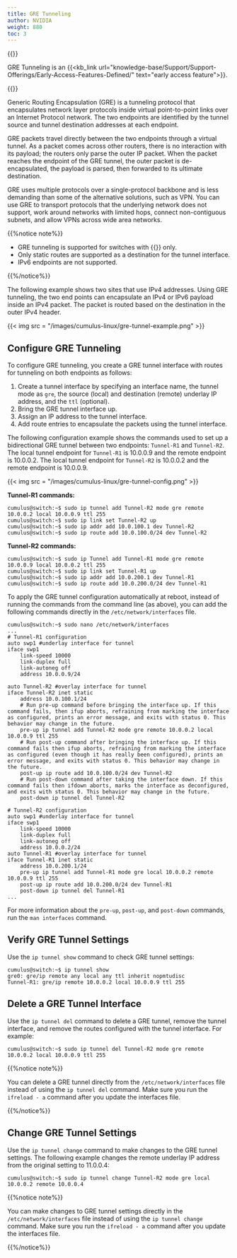 ```yaml
---
title: GRE Tunneling
author: NVIDIA
weight: 880
toc: 3
---
```


{{<notice warning>}}

GRE Tunneling is an {{<kb_link url="knowledge-base/Support/Support-Offerings/Early-Access-Features-Defined/" text="early access feature">}}.

{{</notice>}}

Generic Routing Encapsulation (GRE) is a tunneling protocol that encapsulates network layer protocols inside virtual point-to-point links over an Internet Protocol network. The two endpoints are identified by the tunnel source and tunnel destination addresses at each endpoint.

GRE packets travel directly between the two endpoints through a virtual tunnel. As a packet comes across other routers, there is no interaction with its payload; the routers only parse the outer IP packet. When the packet reaches the endpoint of the GRE tunnel, the outer packet is de-encapsulated, the payload is parsed, then forwarded to its ultimate destination.

GRE uses multiple protocols over a single-protocol backbone and is less demanding than some of the alternative solutions, such as VPN. You can use GRE to transport protocols that the underlying network does not support, work around networks with limited hops, connect non-contiguous subnets, and allow VPNs across wide area networks.

{{%notice note%}}

- GRE tunneling is supported for switches with {{<exlink url="https://cumulusnetworks.com/products/hardware-compatibility-list/?asic%5B0%5D=Mellanox%20Spectrum&asic%5B1%5D=Mellanox%20Spectrum_A1" text="Spectrum ASICs">}} only.
- Only static routes are supported as a destination for the tunnel interface.
- IPv6 endpoints are not supported.

{{%/notice%}}

The following example shows two sites that use IPv4 addresses. Using GRE tunneling, the two end points can encapsulate an IPv4 or IPv6 payload inside an IPv4 packet. The packet is routed based on the destination in the outer IPv4 header.

{{< img src = "/images/cumulus-linux/gre-tunnel-example.png" >}}

## Configure GRE Tunneling

To configure GRE tunneling, you create a GRE tunnel interface with routes for tunneling on both endpoints as follows:

1. Create a tunnel interface by specifying an interface name, the tunnel mode as `gre`, the source (local) and destination (remote) underlay IP address, and the `ttl` (optional).
2. Bring the GRE tunnel interface up.
3. Assign an IP address to the tunnel interface.
4. Add route entries to encapsulate the packets using the tunnel interface.

The following configuration example shows the commands used to set up a bidirectional GRE tunnel between two endpoints: `Tunnel-R1` and `Tunnel-R2`. The local tunnel endpoint for `Tunnel-R1` is 10.0.0.9 and the remote endpoint is 10.0.0.2. The local tunnel endpoint for `Tunnel-R2` is 10.0.0.2 and the remote endpoint is 10.0.0.9.

{{< img src = "/images/cumulus-linux/gre-tunnel-config.png" >}}

**Tunnel-R1 commands:**

```
cumulus@switch:~$ sudo ip tunnel add Tunnel-R2 mode gre remote 10.0.0.2 local 10.0.0.9 ttl 255
cumulus@switch:~$ sudo ip link set Tunnel-R2 up
cumulus@switch:~$ sudo ip addr add 10.0.100.1 dev Tunnel-R2
cumulus@switch:~$ sudo ip route add 10.0.100.0/24 dev Tunnel-R2
```

**Tunnel-R2 commands:**

```
cumulus@switch:~$ sudo ip Tunnel add Tunnel-R1 mode gre remote 10.0.0.9 local 10.0.0.2 ttl 255
cumulus@switch:~$ sudo ip link set Tunnel-R1 up
cumulus@switch:~$ sudo ip addr add 10.0.200.1 dev Tunnel-R1
cumulus@switch:~$ sudo ip route add 10.0.200.0/24 dev Tunnel-R1
```

To apply the GRE tunnel configuration automatically at reboot, instead of running the commands from the command line (as above), you can add the following commands directly in the `/etc/network/interfaces` file.

```
cumulus@switch:~$ sudo nano /etc/network/interfaces
...
# Tunnel-R1 configuration 
auto swp1 #underlay interface for tunnel
iface swp1
    link-speed 10000
    link-duplex full
    link-autoneg off
    address 10.0.0.9/24

auto Tunnel-R2 #overlay interface for tunnel
iface Tunnel-R2 inet static
    address 10.0.100.1/24
    # Run pre-up command before bringing the interface up. If this command fails, then ifup aborts, refraining from marking the interface as configured, prints an error message, and exits with status 0. This behavior may change in the future.
    pre-up ip tunnel add Tunnel-R2 mode gre remote 10.0.0.2 local   10.0.0.9 ttl 255
    # Run post-up command after bringing the interface up. If this command fails then ifup aborts, refraining from marking the interface as configured (even though it has really been configured), prints an error message, and exits with status 0. This behavior may change in the future.
    post-up ip route add 10.0.100.0/24 dev Tunnel-R2
    # Run post-down command after taking the interface down. If this command fails then ifdown aborts, marks the interface as deconfigured, and exits with status 0. This behavior may change in the future.
    post-down ip tunnel del Tunnel-R2

# Tunnel-R2 configuration
auto swp1 #underlay interface for tunnel
iface swp1
    link-speed 10000
    link-duplex full
    link-autoneg off
    address 10.0.0.2/24
auto Tunnel-R1 #overlay interface for tunnel
iface Tunnel-R1 inet static
    address 10.0.200.1/24
    pre-up ip tunnel add Tunnel-R1 mode gre local 10.0.0.2 remote 10.0.0.9 ttl 255
    post-up ip route add 10.0.200.0/24 dev Tunnel-R1
    post-down ip tunnel del Tunnel-R1
...
```

For more information about the `pre-up`, `post-up`, and `post-down` commands, run the `man interfaces` command.

## Verify GRE Tunnel Settings

Use the `ip tunnel show` command to check GRE tunnel settings:

```
cumulus@switch:~$ ip tunnel show
gre0: gre/ip remote any local any ttl inherit nopmtudisc
Tunnel-R1: gre/ip remote 10.0.0.2 local 10.0.0.9 ttl 255
```

## Delete a GRE Tunnel Interface

Use the `ip tunnel del` command to delete a GRE tunnel, remove the tunnel interface, and remove the routes configured with the tunnel interface. For example:

```
cumulus@switch:~$ sudo ip tunnel del Tunnel-R2 mode gre remote 10.0.0.2 local 10.0.0.9 ttl 255
```

{{%notice note%}}

You can delete a GRE tunnel directly from the `/etc/network/interfaces` file instead of using the `ip tunnel del` command. Make sure you run the `ifreload - a` command after you update the interfaces file.

{{%/notice%}}

## Change GRE Tunnel Settings

Use the `ip tunnel change` command to make changes to the GRE tunnel settings. The following example changes the remote underlay IP address from the original setting to 11.0.0.4:

```
cumulus@switch:~$ sudo ip tunnel change Tunnel-R2 mode gre local 10.0.0.2 remote 10.0.0.4
```

{{%notice note%}}

You can make changes to GRE tunnel settings directly in the `/etc/network/interfaces` file instead of using the `ip tunnel change` command. Make sure you run the `ifreload - a` command after you update the interfaces file.

{{%/notice%}}
